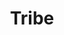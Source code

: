 ---
title: Tribe
slug: tribe
defined: false
flag:
  text: 'cultural appropriation'
  level: avoid
---